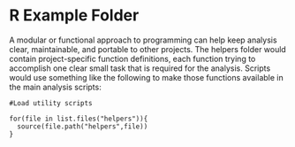# R Example Folder

A modular or functional approach to programming can help keep analysis clear, maintainable, and portable to other projects. The helpers folder would contain project-specific function definitions, each function trying to accomplish one clear small task that is required for the analysis. Scripts would use something like the following to make those functions available in the main analysis scripts:

```
#Load utility scripts

for(file in list.files("helpers")){
  source(file.path("helpers",file))
}
```